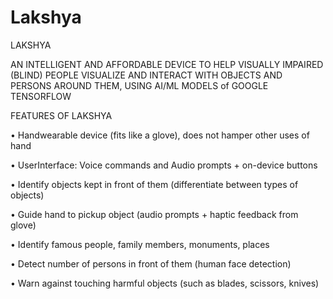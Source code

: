 # Lakshya
LAKSHYA

AN INTELLIGENT AND AFFORDABLE DEVICE TO HELP VISUALLY IMPAIRED (BLIND) PEOPLE VISUALIZE AND INTERACT WITH OBJECTS AND PERSONS AROUND THEM, USING AI/ML MODELS of GOOGLE TENSORFLOW


FEATURES OF LAKSHYA

• Handwearable device (fits like a glove), does not hamper other uses of hand 

• UserInterface: Voice commands and Audio prompts + on-device buttons

• Identify objects kept in front of them (differentiate between types of objects)

• Guide hand to pickup object (audio prompts + haptic feedback from glove) 

• Identify famous people, family members, monuments, places

• Detect number of persons in front of them (human face detection)

• Warn against touching harmful objects (such as blades, scissors, knives)
